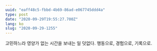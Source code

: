```yaml
---
uuid: "eaff48c5-fbbd-4b69-86ad-e067745ddd4a"
type: post
date: "2020-09-29T19:55:27.700Z"
lang: ko
slug: "2020-09-29-1255"
---
```


고민하느라 영양가 없는 시간을 보내는 일 덧없다. 행동으로, 경험으로, 기록으로.
